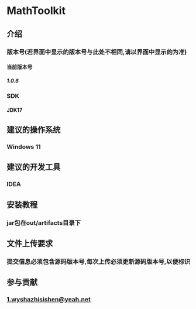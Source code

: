 # MathToolkit

## 介绍

### 版本号(若界面中显示的版本号与此处不相同,请以界面中显示的为准)

#### 当前版本号

##### 1.0.6

### SDK

#### JDK17

## 建议的操作系统

### Windows 11

## 建议的开发工具

### IDEA

## 安装教程

### jar包在out/artifacts目录下

## 文件上传要求

### 提交信息必须包含源码版本号,每次上传必须更新源码版本号,以便标识

## 参与贡献

### 1.wyshazhisishen@yeah.net